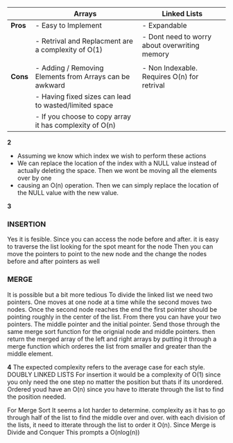 |           | Arrays                                                   | Linked Lists                                          |
|-----------|----------------------------------------------------------|-------------------------------------------------------|
| **Pros**  | - Easy to Implement                                      | - Expandable                                          |
|           | - Retrival and Replacment are a complexity of O(1)       | - Dont need to worry about overwriting memory         |
|           |                                                          |                                                       |
| **Cons**  | - Adding / Removing Elements from Arrays can be awkward  | - Non Indexable. Requires O(n) for retrival           |
|           | - Having fixed sizes can lead to wasted/limited space    |                                                       |
|           | - If you choose to copy array it has complexity of O(n)  |                                                       |
**2** 
- Assuming we know which index we wish to perform these actions
- We can replace the location of the index with a NULL value instead of actually deleting the space. Then we wont be moving all the elements over by one
- causing an O(n) operation. Then we can simply replace the location of the NULL value with the new value.

**3**
### INSERTION
Yes it is fesible.
Since you can access the node before and after. it is easy to traverse the list looking for the spot meant for the node
Then you can move the pointers to point to the new node and the change the nodes before and after pointers as well
### MERGE
It is possible but a bit more tedious
To divide the linked list we need two pointers. One moves at one node at a time while the second moves two nodes.
Once the second node reaches the end the first pointer should be pointing roughly in the center of the list. From there you can have your two pointers. The middle pointer and the initial pointer.
Send those through the same merge sort function for the orignial node and middle pointers.
then return the merged array of the left and right arrays by putting it through a merge function which orderes the list from smaller and greater than the middle element.



**4**
The expected complexity refers to the average case for each style.
DOUBLY LINKED LISTS
For insertion it would be a complexity of O(1) since you only need the one step no matter the position but thats if its unordered. Ordered youd have an 
O(n) since you have to itterate through the list to find the position needed.

For Merge Sort
It seems a lot harder to determine. complexity as it has to go through half of the list to find the middle over and over. with each division of the lists, it need to itterate through the list to order it O(n). Since Merge is Divide and Conquer This prompts a O(nlog(n))
